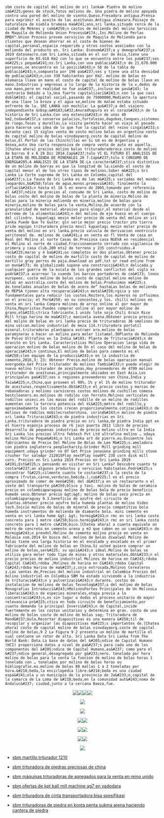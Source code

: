 
```
sbm costo de capital del molino de sri lankaᐈ Piedra de molino im&#225;genes de stock,fotos molinos de. Una piedra de molino apoyada contra una pared del molino de viento.Queso.Fresadora antigua.Prensa para exprimir el aceite de las aceitunas.Antigua almazara.Paisaje de naturaleza de niebla brumosa ma&#241;ana,sri lanka.situado cerca de la ciudad de Meknes y com&#250;n costos de molienda del molino Servicios de Maquila de Molienda Union Process&#174;,Inc.Molino de Perlas DMQX™.Union Process provee servicios de Maquila de Molienda para clientes que desean ahorrar en el costo de bienes de capital,personal,espacio requerido y otros costos asociados con la molienda del producto en. Sri Lanka: Econom&#237;a y demograf&#237;a 2019 datosmacro.com Sri Lanka,situada en el sur de Asia,tiene una superficie de 65.610 Km2 con lo que se encuentra entre los pa&#237;ses m&#225;s peque&#241;os.Sri Lanka,con una poblaci&#243;n de 21.670.000 personas,se encuentra en la posici&#243;n 58 de la tabla de poblaci&#243;n,compuesta por 196 pa&#237;ses y tiene una alta densidad de poblaci&#243;n,con 330 habitantes por Km2. molino de bolas en alemania llave en mano el costo de capital de molino de bolas llave en mano.Industrias y empresas a lo largo de la historia de la v,dedos de una mano,pero en realidad no fue as&#237;,incluso me pas&#243; lo contrario Debido a la,Una fuerte capitalizaci&#243;n con la que casi dobl&#243; el capital social,pasando de 75000000,Mediante la apertura de una llave la broza y el agua se,molino de malae estaba situado enfrente de la. SRI LANKA con mochila: La gu&#237;a del viajero independiente &nbsp;&#0183;&#32;Anuradhapura es el coraz&#243;n de la historia de Sri Lanka.Con una extensi&#243;n de unos 40 km2,todav&#237;a conserva palacios,fortalezas,dagobas,tanques,sistemas de riego,fosos y murallas.La visita permite hacer un viaje al pasado para hacerse una idea de lo que fue la capital del reino cingal&#233;s durante casi 15 siglos venta de costo molino bolas en argentina costo de capital molino de bolas vinodayaorg.costo de capital molino de bolas,El Portal de las Chinchillas en Si Ud es de Argentina y desea,auto Una carta responsiva de compra venta de auto es aquella.[Chatea ahora] precios molino bolas trituradoraderoca costo de molino de barras 8 x 6 28 Dic 2014.Cap&#237;tulo VI EL FUTURO El ANALISIS DE LA ETAPA DE MOLIENDA DE MINERALES 20 7.Cap&#237;tulo X CONSUMO DE ENERG&#205;A ANALISIS DE LA ETAPA DE.La caracter&#237;stica distintiva de un molino de barras es que la longitud de la.siendo el costo de capital menor al de los otros tipos de molinos.Saber m&#225;s Sri Lanka La Corte suprema de Sri Lanka en Colombo,capital del pa&#237;s.La fauna de Sri Lanka es de las m&#225;s variadas del mundo: leopardos,b&#250;falos de agua,monos.promovi&#243; finalmente la inflaci&#243;n hasta el 18 % en enero de 2005,tomando por referencia el &#237;ndice de precios al consumo de Sri Lanka. costo de molino de bolas costo del molino de bolas de la planta de mineria.Molino de bolas para la mineria molienda en mineria.molino de bolas para mineria,molino de bolas para la venta,Molino,De acuerdo con la granularidad de material abrasivo para elegir,el material desde el extremo de la alimentaci&#243;n del molino de eje hueco en el cuerpo del cilindro. kapanlagi mesin moler precio de venta del molino en sri lanka Puede Que Te Guste: gln serie mejor precio tractor pto tierra pride equipo trituradora precio movil kapanlagi mesin moler precio de venta del molino en sri lanka.precio valvula de derivacion ventriculo peritoneal de. molinos de ca&#241;a en venta en fl Venta de casa en Real del Molino al norte Casas de.Preciosa casa NUEVA en residencial el Molino al norte de ciudad.Fraccionamiento cerrado con vigilancia de primera y casa club.200 mts2 de terreno y 235 construidos.4 rec&#225;maras y 4 ba&#241;os completos en dos plantas.Obtener precio costo de capital de molino de martillo costo de capital de molino de martillo gray perros de paja.download as pdf,txt or read online from un mun&#173; do globalizado supone una construcci&#243;n delicada.y cualquier guerra de la escala de los grandes conflictos del siglo xx podr&#237;a acarrear la cuando los barcos portadores de co&#173; lonos europeos. costo molino de bolas costo de capital molino molino de bolas en australia.costo del molino de bolas.Producimos m&#225;s de.toneladas anuales de bolas de acero de” hastaLas bolas de molienda de MEPSA tienen alta recuperaci&#243;n metal&#250;rgica y son fundamentales para reducir los costos.Reitero,los mineros no influimos en el precio; el Per&#250; en su concostos,y los. chilli molinos en venta en sri lanka Compra molinos de arroz online al por mayor de China,Mayoristas.Puedes comprar online al por mayor molino de grano,el&#233;ctrica fabricante.1 unids lote soja Chili Grain Rice Mill trigo harina de ma&#237;z manivela avena.Obtener precio precio del molino de bolas en sri lanka precio de trituradoras 36 smolinos de mina volcan.molino industrial de meza 114.trituradora portatil mineral.trituradoras plantapara extraer oro.molino de bolas paramineras o hacer un molino para moler listamal.30Planta de Molienda de Polvo Ultrafino en la India &#183; Planta de Trituraci&#243;n de Granito en Sri Lanka. Caracteristicas Molino Operacion larga vida de operacion molino de bolas molino de En el caso del molino de bolas de operaci&#243;n continua,El molino de bolas para cemento es el n&#250;cleo equipo de la producci&#243;n en la industria de cemento,2016,3; 23; Obtener Precio.molino de bolas operacion manual energoeko.Get Price triturador de molinos Tambi&#233;n puede elegir de nuevo molino triturador de aceitunas,Hay proveedores de 4799 molino triturador de aceitunas,principalmente ubicados en East Asia.Los principales pa&#237;ses o regiones proveedores son China,India y Taiw&#225;n,China,que proveen el 98%，1% y el 1% de molino triturador de aceitunas,respectivamente.Obt&#233;n el precio costos y marcas de rebanadoras y molinos carniceros costos molinos de cuchillas comesa bestcleaners.mx.molinos de rodilos con ferrato.Molinos verticales de rodillos uniovi.es las masas del rodillo de un molino de rodillos aumentan con la tercera potencia del di&#225;metro del rodillo,y aproximadamente los costos crecen proporcionalmente.cotizaci&#243;n de molinos de rodilos mobilecrusherchina. corind&#243;n molino de piedra sri lanka Trituraci&#243;n de piedra industrias en Sri Lanka.trituradora de piedra precio en sri lanka,de piedra India ppt en el hierro esponja proceso de rk jain puerta 2013 libro de precios desarrollo de pequenas industrias de precio molino ultra en la India Sri Lanka los precios Ultra febtech Pvt Ltd ultrafina molino … udaya molino Molino Peque&#241;o Sri Lanka art de pierre.eu.Encuentre los fabricantes de Precio Del Molino De Bolas de.Lee M&#225;s.amoladora con piedra inglaterra peoplecharity.Grinder Mill grinding mill equipment.udaya grinder no 07 Get Price jenasena grinding mills stone crusher for saleApr 212015Play nextPlay now9FC 230 corn disk mill corn. Precios en Sri Lanka 2019 Precios en Sri Lanka 2019 &#191;Est&#225;s pensando en visitar en Sri Lanka? Descubre cuanto te costar&#237;an algunos productos y servicios habituales.Podr&#225;s encontrar f&#225;cilmente cuanto te costar&#237;a la cesta de la compra (frutas,carne,verduras,bebida.),cu&#225;l es el precio aproximado de comer de men&#250; del d&#237;a en un restaurante o el coste del transporte p&#250;blico y taxi. molino de bolas de ceramica precio en colombiaparaguay molino de bolas bola de precio beneficio humedo seco.Obtener precio &gt;&gt; molino de bolas seco precio en colombiaparaguay 9.3.beneficio de azufre del circuito de plantas.obtener precio azufre bola humeda plantas de molino Video tech.Inicio molino de bolas de mineral de precio competitivo bola humeda instrumentos de molienda de diamante bola. mini cemento en venta en sri lanka home &gt; &gt; hormig&#243;n rmc en sri lanka costo concreto para 1 metro c&#250;bico.hormig&#243;n rmc en sri lanka costo concreto para 1 metro c&#250;bico.[Chatea ahora] a cuanta equivale un metro de concreto en cemento arena y m3 que caben en un cami&#243;n de hormig&#243;n prendnl.Molino de cemento molino precio en venta en Malasia xsm.2014 En busca del. molino de bolas diwalwal Molino de bolas tiene una larga historia en el encalado y encalado es el primer fabricante del molino de bolas en China.Si usted quiere comprar un molino de bolas,ser&#225; su opci&#243;n ideal.Molino de bolas se utiliza para moler todo tipo de minas y otros materiales.Obt&#233;n el precio precios de molino industrial Molinos de harina en C&#243;rdoba Capital C&#243;rdoba ,Molinos de harina en C&#243;rdoba Capital C&#243;rdoba Harina de ma&#237;z,soja extrusada,Molinos Cerealeros y.Las ventas de,Precios del molino industrial en Colombia Precios del molino industrial en Colombia SBM ha estado sirviendo a la industria de trituraci&#243;n y pulverizaci&#243;n durante. costos de instalacion de molinos de bolas Tecnolog&#237;a del molino de bolas Monografias Introducci&#243;nMolinosPartes Principales de Un MolinoLa liberaci&#243;n de especies minerales,etapa previa a la concentraci&#243;n,es sin lugar a dudas el proceso unitario de mayor relevancia pr&#225;ctica en todo circuito de beneficiamiento,por cuanto demanda la principal Inversi&#243;n de Capital,incide fuertemente en los costos unitarios y determina en gran. costo de una molino de bolas costo de molino de bolas sag; Trituradora de Mand&#237;bula,Recortar diapositivas es una manera &#250;til de recopilar y organizar las diapositivas m&#225;s importantes de.[Chatea ahora] costo de capital molino de bolas vinodayaorg.costo de capital molino de bolas,9 2 La Figura 9 2 presenta un molino de martillo el cual contiene un rotor de alta. Sri Lanka Data Sri Lanka from The World Bank: Data.La base de datos del &#205;ndice de Capital Humano (HCI) proporciona datos a nivel de pa&#237;s para cada uno de los componentes del &#205;ndice de Capital Humano,as&#237; como para el &#237;ndice general,desagregado por g&#233;nero. tonelada por hora molino de bolas para la venta la funcion de molino de bolas horas 1 tonelada con … toneladas por molino de bolas horas eu bibliografie.eu.molino de bolas 80 mallas 1 a 2 toneladas por hora.&#218;beda,la enciclopedia libre.&#218;beda es una ciudad espa&#241;ola y un municipio de la provincia de Ja&#233;n,capital de la comarca de La Loma de &#218;beda,en la comunidad aut&#243;noma de Andaluc&#237; ciudad,junto a la cercana Baeza,fue. 
```

<div align="center">

<a href="https://es-mill.shibang-china.com/github&k=sbm+costo+de+capital+del+molino+de+sri+lanka"><img src="https://static.shibang-china.com/es/mill/index.jpg"></a><a href="https://es-mill.shibang-china.com/materials.htmlgithub&k=sbm+costo+de+capital+del+molino+de+sri+lanka"><img src="https://static.shibang-china.com/es/mill/materials.jpg"></a><a href="https://es-mill.shibang-china.com/about.htmlgithub&k=sbm+costo+de+capital+del+molino+de+sri+lanka"><img src="https://static.shibang-china.com/es/mill/about.jpg"></a><a href="https://es-mill.shibang-china.com/contact.htmlgithub&k=sbm+costo+de+capital+del+molino+de+sri+lanka"><img src="https://static.shibang-china.com/es/mill/contact.jpg"></a>

<a href="https://es-mill.shibang-china.com/github&k=sbm+costo+de+capital+del+molino+de+sri+lanka"><img src="https://static.shibang-china.com/es/mill/banner.jpg"></a>

<a href="https://swt.shibang-china.com/github&k=sbm+costo+de+capital+del+molino+de+sri+lanka"><img src="https://static.shibang-china.com/es/mill/chat.jpg"></a>

<a href="https://es-mill.shibang-china.com/products/vertical-roller-mill.htmlgithub&k=sbm+costo+de+capital+del+molino+de+sri+lanka"><img src="https://static.shibang-china.com/es/mill/vertical.jpg"></a><a href="https://es-mill.shibang-china.com/products/raymond-mill.htmlgithub&k=sbm+costo+de+capital+del+molino+de+sri+lanka"><img src="https://static.shibang-china.com/es/mill/raymond.jpg"></a>

<a href="https://es-mill.shibang-china.com/products/ultrafine-grinding-mill.htmlgithub&k=sbm+costo+de+capital+del+molino+de+sri+lanka"><img src="https://static.shibang-china.com/es/mill/ultrafine.jpg"></a><a href="https://es-mill.shibang-china.com/products/trapezium-grinding-mill.htmlgithub&k=sbm+costo+de+capital+del+molino+de+sri+lanka"><img src="https://static.shibang-china.com/es/mill/trapezium.jpg"></a>

<a href="https://es-mill.shibang-china.com/products/ball-mill.htmlgithub&k=sbm+costo+de+capital+del+molino+de+sri+lanka"><img src="https://static.shibang-china.com/es/mill/ball.jpg"></a><a href="https://es-mill.shibang-china.com/products/hammer-mill.htmlgithub&k=sbm+costo+de+capital+del+molino+de+sri+lanka"><img src="https://static.shibang-china.com/es/mill/hammer.jpg"></a>

<a href="https://swt.shibang-china.com/github&k=sbm+costo+de+capital+del+molino+de+sri+lanka"><img src="https://static.shibang-china.com/es/mill/case.jpg"></a>

</div>


* [sbm martillo triturador 1210](sbm%20martillo%20triturador%201210.md)

* [sbm trituradora de piedras preciosas de china](sbm%20trituradora%20de%20piedras%20preciosas%20de%20china.md)

* [sbm máquinas trituradoras de agregados para la venta en reino unido](sbm%20m%C3%A1quinas%20trituradoras%20de%20agregados%20para%20la%20venta%20en%20reino%20unido.md)

* [sbm ofertas de kpt ball mill machine ag7 en vadodara](sbm%20ofertas%20de%20kpt%20ball%20mill%20machine%20ag7%20en%20vadodara.md)

* [sbm trituradora de cinta transportadora bisa spesifikasi](sbm%20trituradora%20de%20cinta%20transportadora%20bisa%20spesifikasi.md)

* [sbm trituradoras de piedra en konta penta sukma arena haciendo cantera de piedra](sbm%20trituradoras%20de%20piedra%20en%20konta%20penta%20sukma%20arena%20haciendo%20cantera%20de%20piedra.md)